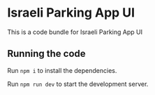 # Israeli Parking App UI

This is a code bundle for Israeli Parking App UI

## Running the code

Run `npm i` to install the dependencies.

Run `npm run dev` to start the development server.

